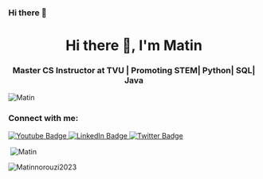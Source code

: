 ### Hi there 👋
<h1 align="center">Hi there 👋, I'm Matin</h1>
<h3 align="center"> Master CS Instructor at TVU | Promoting STEM| Python| SQL| Java</h3>

<p align="left"> <img src="https://www.uplooder.net/img/image/84/f30bdfb3668786e4d5d0a982ae9cdafd/1.svg" alt="Matin" /> </p>

<h3 align="left">Connect with me:</h3>
<div id="badges">
  <a href="https://www.youtube.com/channel/UCx6UxN4a9x8NsLbwJqNFyDQ">
    <img src="https://img.shields.io/badge/YouTube-red?style=for-the-badge&logo=youtube&logoColor=white" alt="Youtube Badge"/>
  </a>
  <a href="https://www.linkedin.com/in/matinhajnorouzi/">
    <img src="https://img.shields.io/badge/LinkedIn-blue?style=for-the-badge&logo=linkedin&logoColor=white" alt="LinkedIn Badge"/>
  </a>
  <a href="https://twitter.com/Matinnorouziiii">
    <img src="https://img.shields.io/badge/Twitter-blue?style=for-the-badge&logo=twitter&logoColor=white" alt="Twitter Badge"/>
  </a>
</div>

<p>&nbsp;<img align="center" src="https://github-readme-stats.vercel.app/api?username=Matinnorouzi2023&show_icons=true&locale=en" alt="Matin" /></p>
<p><img align="center" src="https://github-readme-stats.vercel.app/api/top-langs?username=Matinnorouzi2023&show_icons=true&locale=en&layout=compact" alt="Matinnorouzi2023" /></p>

